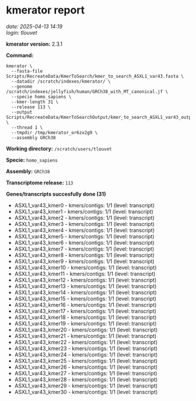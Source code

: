 # kmerator report
*date: 2025-04-13 14:19*  
*login: tlouvet*

**kmerator version:** 2.3.1

**Command:**

```
kmerator \
  --fasta-file Scripts/RecreateData/KmerToSearch/kmer_to_search_ASXL1_var43.fasta \
  --datadir /scratch/indexes/kmerator/ \
  --genome /scratch/indexes/jellyfish/human/GRCh38_with_MT_canonical.jf \
  --specie homo_sapiens \
  --kmer-length 31 \
  --release 113 \
  --output Scripts/RecreateData/KmerToSearchOutput/kmer_to_search_ASXL1_var43_output \
  --thread 1 \
  --tmpdir /tmp/kmerator_or6zx2g9 \
  --assembly GRCh38
```

**Working directory:** `/scratch/users/tlouvet`

**Specie:** `homo_sapiens`

**Assembly:** `GRCh38`

**Transcriptome release:** `113`

**Genes/transcripts succesfully done (31)**

- ASXL1_var43_kmer0 - kmers/contigs: 1/1 (level: transcript)
- ASXL1_var43_kmer1 - kmers/contigs: 1/1 (level: transcript)
- ASXL1_var43_kmer2 - kmers/contigs: 1/1 (level: transcript)
- ASXL1_var43_kmer3 - kmers/contigs: 1/1 (level: transcript)
- ASXL1_var43_kmer4 - kmers/contigs: 1/1 (level: transcript)
- ASXL1_var43_kmer5 - kmers/contigs: 1/1 (level: transcript)
- ASXL1_var43_kmer6 - kmers/contigs: 1/1 (level: transcript)
- ASXL1_var43_kmer7 - kmers/contigs: 1/1 (level: transcript)
- ASXL1_var43_kmer8 - kmers/contigs: 1/1 (level: transcript)
- ASXL1_var43_kmer9 - kmers/contigs: 1/1 (level: transcript)
- ASXL1_var43_kmer10 - kmers/contigs: 1/1 (level: transcript)
- ASXL1_var43_kmer11 - kmers/contigs: 1/1 (level: transcript)
- ASXL1_var43_kmer12 - kmers/contigs: 1/1 (level: transcript)
- ASXL1_var43_kmer13 - kmers/contigs: 1/1 (level: transcript)
- ASXL1_var43_kmer14 - kmers/contigs: 1/1 (level: transcript)
- ASXL1_var43_kmer15 - kmers/contigs: 1/1 (level: transcript)
- ASXL1_var43_kmer16 - kmers/contigs: 1/1 (level: transcript)
- ASXL1_var43_kmer17 - kmers/contigs: 1/1 (level: transcript)
- ASXL1_var43_kmer18 - kmers/contigs: 1/1 (level: transcript)
- ASXL1_var43_kmer19 - kmers/contigs: 1/1 (level: transcript)
- ASXL1_var43_kmer20 - kmers/contigs: 1/1 (level: transcript)
- ASXL1_var43_kmer21 - kmers/contigs: 1/1 (level: transcript)
- ASXL1_var43_kmer22 - kmers/contigs: 1/1 (level: transcript)
- ASXL1_var43_kmer23 - kmers/contigs: 1/1 (level: transcript)
- ASXL1_var43_kmer24 - kmers/contigs: 1/1 (level: transcript)
- ASXL1_var43_kmer25 - kmers/contigs: 1/1 (level: transcript)
- ASXL1_var43_kmer26 - kmers/contigs: 1/1 (level: transcript)
- ASXL1_var43_kmer27 - kmers/contigs: 1/1 (level: transcript)
- ASXL1_var43_kmer28 - kmers/contigs: 1/1 (level: transcript)
- ASXL1_var43_kmer29 - kmers/contigs: 1/1 (level: transcript)
- ASXL1_var43_kmer30 - kmers/contigs: 1/1 (level: transcript)
